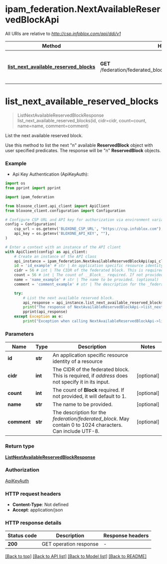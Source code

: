 # ipam_federation.NextAvailableReservedBlockApi

All URIs are relative to *http://csp.infoblox.com/api/ddi/v1*

Method | HTTP request | Description
------------- | ------------- | -------------
[**list_next_available_reserved_blocks**](NextAvailableReservedBlockApi.md#list_next_available_reserved_blocks) | **GET** /federation/federated_block/{id}/next_available_reserved_block | List the next available reserved block.


# **list_next_available_reserved_blocks**
> ListNextAvailableReservedBlockResponse list_next_available_reserved_blocks(id, cidr=cidr, count=count, name=name, comment=comment)

List the next available reserved block.

Use this method to list the next \"n\" available __ReservedBlock__ object with user specified predicates. The response will be \"n\" __ReservedBlock__ objects.

### Example

* Api Key Authentication (ApiKeyAuth):
```python
import os
from pprint import pprint

import ipam_federation

from bloxone_client.api_client import ApiClient
from bloxone_client.configuration import Configuration

# Configure CSP URL and API key for authorization via environment variables
config = Configuration(
    csp_url = os.getenv('BLOXONE_CSP_URL', "https://csp.infoblox.com"),
    api_key = os.getenv('BLOXONE_API_KEY', ""),
)

# Enter a context with an instance of the API client
with ApiClient(config) as api_client:
    # Create an instance of the API class
    api_instance = ipam_federation.NextAvailableReservedBlockApi(api_client)
    id = 'id_example' # str | An application specific resource identity of a resource
    cidr = 56 # int | The CIDR of the federated block. This is required, if _address_ does not specify it in its input. (optional)
    count = 56 # int | The count of __Block__ required. If not provided, it will default to 1. (optional)
    name = 'name_example' # str | The name to be provided. (optional)
    comment = 'comment_example' # str | The description for the _federation/federated_block_. May contain 0 to 1024 characters. Can include UTF-8. (optional)

    try:
        # List the next available reserved block.
        api_response = api_instance.list_next_available_reserved_blocks(id, cidr=cidr, count=count, name=name, comment=comment)
        print("The response of NextAvailableReservedBlockApi->list_next_available_reserved_blocks:\n")
        pprint(api_response)
    except Exception as e:
        print("Exception when calling NextAvailableReservedBlockApi->list_next_available_reserved_blocks: %s\n" % e)
```



### Parameters


Name | Type | Description  | Notes
------------- | ------------- | ------------- | -------------
 **id** | **str**| An application specific resource identity of a resource | 
 **cidr** | **int**| The CIDR of the federated block. This is required, if _address_ does not specify it in its input. | [optional] 
 **count** | **int**| The count of __Block__ required. If not provided, it will default to 1. | [optional] 
 **name** | **str**| The name to be provided. | [optional] 
 **comment** | **str**| The description for the _federation/federated_block_. May contain 0 to 1024 characters. Can include UTF-8. | [optional] 

### Return type

[**ListNextAvailableReservedBlockResponse**](ListNextAvailableReservedBlockResponse.md)

### Authorization

[ApiKeyAuth](../README.md#ApiKeyAuth)

### HTTP request headers

 - **Content-Type**: Not defined
 - **Accept**: application/json

### HTTP response details

| Status code | Description | Response headers |
|-------------|-------------|------------------|
**200** | GET operation response |  -  |

[[Back to top]](#) [[Back to API list]](../README.md#documentation-for-api-endpoints) [[Back to Model list]](../README.md#documentation-for-models) [[Back to README]](../README.md)

